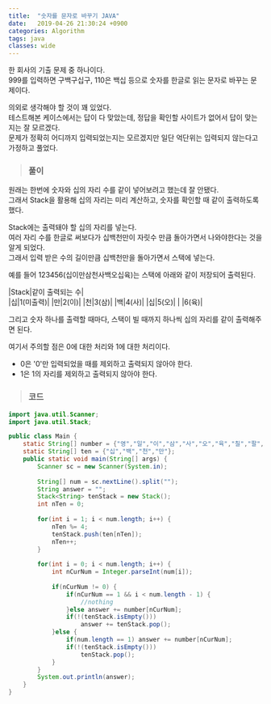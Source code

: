 ```yaml
---
title:  "숫자를 문자로 바꾸기 JAVA"
date:   2019-04-26 21:30:24 +0900
categories: Algorithm
tags: java
classes: wide
---
```


한 회사의 기출 문제 중 하나이다.  
999를 입력하면 구백구십구, 110은 백십 등으로 숫자를 한글로 읽는 문자로 바꾸는 문제이다.  
  
의외로 생각해야 할 것이 꽤 있었다.  
테스트해본 케이스에서는 답이 다 맞았는데, 정답을 확인할 사이트가 없어서 답이 맞는지는 잘 모르겠다.  
문제가 정확히 어디까지 입력되었는지는 모르겠지만 일단 억단위는 입력되지 않는다고 가정하고 풀었다.  
  
> ### 풀이

원래는 한번에 숫자와 십의 자리 수를 같이 넣어보려고 했는데 잘 안됐다.  
그래서 Stack을 활용해 십의 자리는 미리 계산하고, 숫자를 확인할 때 같이 출력하도록 했다.  
  
Stack에는 출력돼야 할 십의 자리를 넣는다.  
여러 자리 수를 한글로 써보다가 십백천만이 자릿수 만큼 돌아가면서 나와야한다는 것을 알게 되었다.  
그래서 입력 받은 수의 길이만큼 십백천만을 돌아가면서 스택에 넣는다.  
  
예를 들어 123456(십이만삼천사백오십육)는 스택에 아래와 같이 저장되어 출력된다.    

|Stack|같이 출력되는 수|  
|십|1(미출력)|
|만|2(이)|
|천|3(삼)|
|백|4(사)|
|십|5(오)|
| |6(육)|

그리고 숫자 하나를 출력할 때마다, 스택이 빌 때까지 하나씩 십의 자리를 같이 출력해주면 된다.  
  
여기서 주의할 점은 0에 대한 처리와 1에 대한 처리이다.  

- 0은 '0'만 입력되었을 때를 제외하고 출력되지 않아야 한다.
- 1은 1의 자리를 제외하고 출력되지 않아야 한다.  

> ### 코드

```java
import java.util.Scanner;
import java.util.Stack;

public class Main {
	static String[] number = {"영","일","이","삼","사","오","육","칠","팔","구"};
	static String[] ten = {"십","백","천","만"};
	public static void main(String[] args) {
		Scanner sc = new Scanner(System.in);
		
		String[] num = sc.nextLine().split("");
		String answer = "";
		Stack<String> tenStack = new Stack();
		int nTen = 0;
		
		for(int i = 1; i < num.length; i++) {
			nTen %= 4;
			tenStack.push(ten[nTen]);
			nTen++;
		}
		
		for(int i = 0; i < num.length; i++) {
			int nCurNum = Integer.parseInt(num[i]);
			
			if(nCurNum != 0) {
				if(nCurNum == 1 && i < num.length - 1) {
					//nothing
				}else answer += number[nCurNum];
				if(!(tenStack.isEmpty()))
					answer += tenStack.pop();
			}else {
				if(num.length == 1) answer += number[nCurNum];
				if(!(tenStack.isEmpty()))
					tenStack.pop();
			}
		}
		System.out.println(answer);
	}
}
```